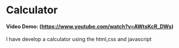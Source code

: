 # Calculator
#### Video Demo:  (https://www.youtube.com/watch?v=AWtsKcR_DWs)
I have develop a calculator using the html,css and javascript
